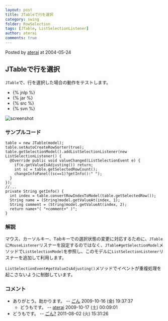 ```yaml
---
layout: post
title: JTableで行を選択
category: swing
folder: RowSelection
tags: [JTable, ListSelectionListener]
author: aterai
comments: true
---
```


Posted by [aterai](http://terai.xrea.jp/aterai.html) at 2004-05-24

## JTableで行を選択
`JTable`で、行を選択した場合の動作をテストします。

- {% jnlp %}
- {% jar %}
- {% src %}
- {% svn %}

<!-- dummy comment line for breaking list -->

![screenshot](https://lh4.googleusercontent.com/_9Z4BYR88imo/TQTSWRoWNRI/AAAAAAAAAio/X-jqAVKs3Bw/s800/RowSelection.png)

### サンプルコード
<pre class="prettyprint"><code>table = new JTable(model);
table.setAutoCreateRowSorter(true);
table.getSelectionModel().addListSelectionListener(new ListSelectionListener() {
  @Override public void valueChanged(ListSelectionEvent e) {
    if(e.getValueIsAdjusting()) return;
    int sc = table.getSelectedRowCount();
    changeInfoPanel((sc==1)?getInfo():" ");
  }
});
//...
private String getInfo() {
  int index = table.convertRowIndexToModel(table.getSelectedRow());
  String name = (String)model.getValueAt(index, 1);
  String comment = (String)model.getValueAt(index, 2);
  return name+"( "+comment+" )";
}
</code></pre>

### 解説
マウス、カーソルキー、<kbd>Tab</kbd>キーでの選択状態の変更に対応するために、`JTable`に`MouseListener`リスナーを設定するのではなく、`JTable#getSelectionModel`メソッドで`ListSelectionModel`を参照し、このモデルに`ListSelectionListener`リスナーを追加して利用します。

`ListSelectionEvent#getValueIsAdjusting()`メソッドでイベントが重複処理を起こさないように制御しています。

### コメント
- ありがとう。助かります。 -- [ごん](http://terai.xrea.jp/ごん.html) 2009-10-16 (金) 19:37:37
    - どうもです。 -- [aterai](http://terai.xrea.jp/aterai.html) 2009-10-17 (土) 00:09:01
- どうもです。  -- [ごん?](http://terai.xrea.jp/ごん?.html) 2011-08-02 (火) 15:31:26

<!-- dummy comment line for breaking list -->

